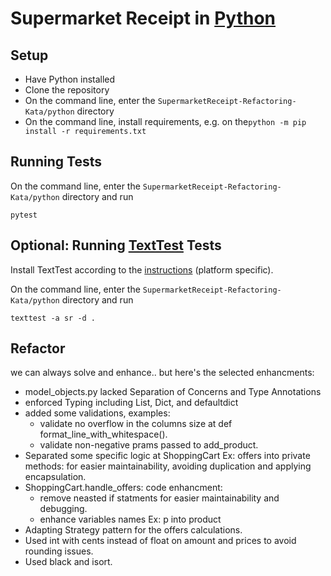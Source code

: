 # Supermarket Receipt in [Python](https://www.python.org/)

## Setup

* Have Python installed
* Clone the repository
* On the command line, enter the `SupermarketReceipt-Refactoring-Kata/python` directory
* On the command line, install requirements, e.g. on the`python -m pip install -r requirements.txt`

## Running Tests

On the command line, enter the `SupermarketReceipt-Refactoring-Kata/python` directory and run

```
pytest
```

## Optional: Running [TextTest](https://www.texttest.org/) Tests

Install TextTest according to the [instructions](https://www.texttest.org/index.html#getting-started-with-texttest) (platform specific).

On the command line, enter the `SupermarketReceipt-Refactoring-Kata/python` directory and run

```
texttest -a sr -d .
```

## Refactor
we can always solve and enhance.. but here's the selected enhancments:
* model_objects.py lacked Separation of Concerns and Type Annotations
* enforced Typing including List, Dict, and defaultdict
* added some validations, examples: 
    - validate no overflow in the columns size at def format_line_with_whitespace().
    - validate non-negative prams passed to add_product.
* Separated some specific logic at ShoppingCart Ex: offers into private methods:
    for easier maintainability, avoiding duplication and applying encapsulation.
* ShoppingCart.handle_offers: code enhancment: 
    - remove neasted if statments for easier maintainability and debugging.
    - enhance variables names Ex: p into product
* Adapting Strategy pattern for the offers calculations.
* Used int with cents instead of float on amount and prices to avoid rounding issues.
* Used black and isort.